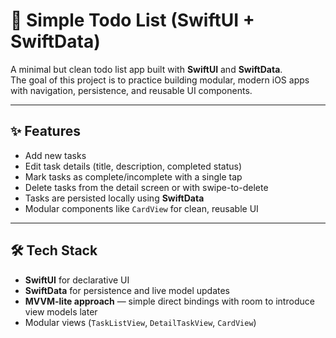 # 📝 Simple Todo List (SwiftUI + SwiftData)

A minimal but clean todo list app built with **SwiftUI** and **SwiftData**.  
The goal of this project is to practice building modular, modern iOS apps with navigation, persistence, and reusable UI components.

---

## ✨ Features

- Add new tasks
- Edit task details (title, description, completed status)
- Mark tasks as complete/incomplete with a single tap
- Delete tasks from the detail screen or with swipe-to-delete
- Tasks are persisted locally using **SwiftData**
- Modular components like `CardView` for clean, reusable UI

---

## 🛠️ Tech Stack

- **SwiftUI** for declarative UI
- **SwiftData** for persistence and live model updates
- **MVVM-lite approach** — simple direct bindings with room to introduce view models later
- Modular views (`TaskListView`, `DetailTaskView`, `CardView`)
